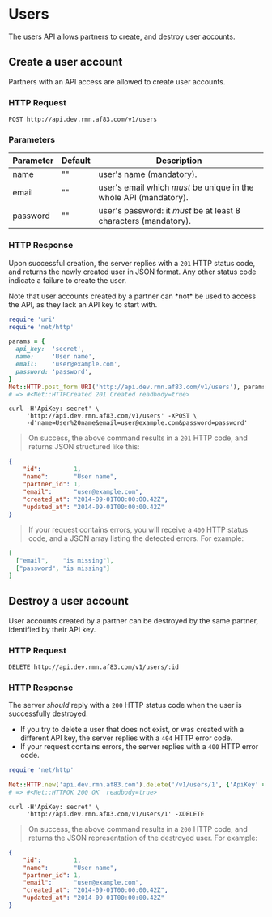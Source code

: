 # Users

The users API allows partners to create, and destroy user accounts.


## Create a user account

Partners with an API access are allowed to create user accounts.

### HTTP Request

`POST http://api.dev.rmn.af83.com/v1/users`

### Parameters

Parameter | Default | Description
--------- | ------- | ------------
name      | ""      | user's name (mandatory).
email     | ""      | user's email which *must* be unique in the whole API (mandatory).
password  | ""      | user's password: it *must* be at least 8 characters (mandatory).

### HTTP Response

Upon successful creation, the server replies with a `201` HTTP status code, and
returns the newly created user in JSON format. Any other status code indicate a
failure to create the user.

<aside class="notice">Note that user accounts created by a partner can *not* be used to access the
API, as they lack an API key to start with.</aside>

```ruby
require 'uri'
require 'net/http'

params = {
  api_key:  'secret',
  name:     'User name',
  email:    'user@example.com',
  password: 'password',
}
Net::HTTP.post_form URI('http://api.dev.rmn.af83.com/v1/users'), params
# => #<Net::HTTPCreated 201 Created readbody=true>
```

```shell
curl -H'ApiKey: secret' \
     'http://api.dev.rmn.af83.com/v1/users' -XPOST \
     -d'name=User%20name&email=user@example.com&password=password'
```

> On success, the above command results in a `201` HTTP code, and returns JSON
> structured like this:

```json
{
    "id":         1,
    "name":       "User name",
    "partner_id": 1,
    "email":      "user@example.com",
    "created_at": "2014-09-01T00:00:00.42Z",
    "updated_at": "2014-09-01T00:00:00.42Z"
}
```

> If your request contains errors, you will receive a `400` HTTP status code,
> and a JSON array listing the detected errors. For example:

```json
[
  ["email",    "is missing"],
  ["password", "is missing"]
]
```


## Destroy a user account

User accounts created by a partner can be destroyed by the same partner,
identified by their API key.

### HTTP Request

`DELETE http://api.dev.rmn.af83.com/v1/users/:id`

### HTTP Response

The server *should* reply with a `200` HTTP status code when the user is
successfully destroyed.

 - If you try to delete a user that does not exist, or was created with a
   different API key, the server replies with a `404` HTTP error code.
 - If your request contains errors, the server replies with a `400` HTTP error
   code.

```ruby
require 'net/http'

Net::HTTP.new('api.dev.rmn.af83.com').delete('/v1/users/1', {'ApiKey' => 'secret'})
# => #<Net::HTTPOK 200 OK  readbody=true>
```

```shell
curl -H'ApiKey: secret' \
     'http://api.dev.rmn.af83.com/v1/users/1' -XDELETE
```

> On success, the above command results in a `200` HTTP code, and returns the 
> JSON representation of the destroyed user. For example:

```json
{
    "id":         1,
    "name":       "User name",
    "partner_id": 1,
    "email":      "user@example.com",
    "created_at": "2014-09-01T00:00:00.42Z",
    "updated_at": "2014-09-01T00:00:00.42Z"
}
